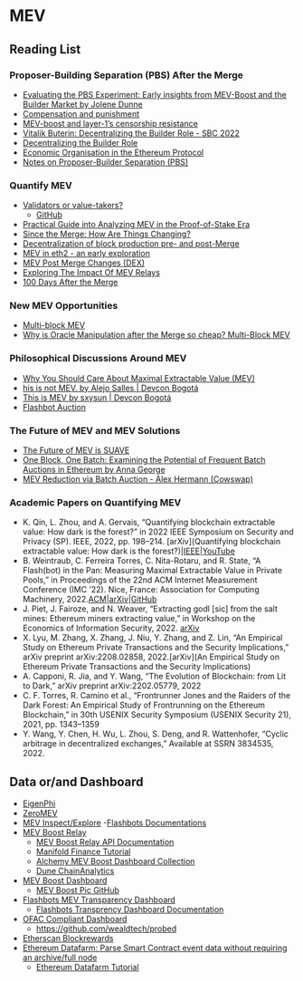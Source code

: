 # MEV

## Reading List 

### Proposer-Building Separation (PBS) After the Merge

- [Evaluating the PBS Experiment: Early insights from MEV-Boost and the Builder Market by Jolene Dunne](https://youtu.be/BFVSRSN5E_A)
- [Compensation and punishment](https://stonecoldpat.substack.com/p/compensation-and-punishment)
- [MEV-boost and layer-1’s censorship resistance](https://stonecoldpat.substack.com/p/mev-boost)
- [Vitalik Buterin: Decentralizing the Builder Role - SBC 2022](https://youtu.be/fAgrIdyWIqc)
- [Decentralizing the Builder Role](https://joncharbonneau.substack.com/p/decentralizing-the-builder-role)
- [Economic Organisation in the Ethereum Protocol](https://youtu.be/T5BWw_IvPZo)
- [Notes on Proposer-Builder Separation (PBS)](https://barnabe.substack.com/p/pbs)

### Quantify MEV

- [Validators or value-takers?](https://blog.metrika.co/validators-or-value-takers-e71f46047437)
  - [GitHub](https://github.com/Metrika-Inc/eth-merge-data-challenge)
- [Practical Guide into Analyzing MEV in the Proof-of-Stake Era](https://medium.com/@toni_w/practical-guide-into-analyzing-mev-in-the-proof-of-stake-era-e2b024509918)
- [Since the Merge: How Are Things Changing?](https://pintail.xyz/posts/since-the-merge/)
- [Decentralization of block production pre- and post-Merge](https://medium.com/@nflswanxin/decentralization-of-block-production-pre-and-post-merge-af956aee947)
- [MEV in eth2 - an early exploration](https://hackmd.io/@flashbots/mev-in-eth2#)
- [MEV Post Merge Changes (DEX)](https://medium.com/@outsideranalytics/dex-mev-post-merge-arb-2b4614117fdd)
- [Exploring The Impact Of MEV Relays](https://www.attestant.io/posts/exploring-the-impact-of-mev-relays/)
- [100 Days After the Merge](https://www.galaxy.com/research/insights/100-days-after-the-merge/)



### New MEV Opportunities 
- [Multi-block MEV](https://collective.flashbots.net/t/multi-block-mev/457?u=nerolation)
- [Why is Oracle Manipulation after the Merge so cheap? Multi-Block MEV](https://chainsecurity.com/oracle-manipulation-after-merge/)

### Philosophical Discussions Around MEV
- [Why You Should Care About Maximal Extractable Value (MEV)](https://youtu.be/LKn37F-k8_M)
- [his is not MEV. by Alejo Salles | Devcon Bogotá](https://youtu.be/Lc5zxOonT0A)
- [This is MEV by sxysun | Devcon Bogotá](https://youtu.be/8qPpiMDz_hw)
- [Flashbot Auction](https://docs.flashbots.net/Flashbots-auction/overview/)


### The Future of MEV and MEV Solutions
- [The Future of MEV is SUAVE](https://writings.flashbots.net/the-future-of-mev-is-suave/)
- [One Block, One Batch: Examining the Potential of Frequent Batch Auctions in Ethereum by Anna George](https://youtu.be/qSdE4LrPjG0)
- [MEV Reduction via Batch Auction - Alex Hermann (Cowswap)](https://youtu.be/nEpDHiZfFyA)

### Academic Papers on Quantifying MEV
- K. Qin, L. Zhou, and A. Gervais, “Quantifying blockchain extractable value: How dark is the forest?” in 2022 IEEE Symposium on Security and Privacy (SP). IEEE, 2022, pp. 198–214. [arXiv](Quantifying blockchain extractable value: How dark is the forest?)|[IEEE](https://www.computer.org/csdl/proceedings-article/sp/2022/131600a791/1FlQKjhw6Mo)|[YouTube](https://youtu.be/5lop03OWhzU)
- B. Weintraub, C. Ferreira Torres, C. Nita-Rotaru, and R. State, “A Flash(bot) in the Pan: Measuring Maximal Extractable Value in Private Pools,” in Proceedings of the 22nd ACM Internet Measurement Conference (IMC ’22). Nice, France: Association for Computing Machinery, 2022.[ACM](https://dl.acm.org/doi/abs/10.1145/3517745.3561448)|[arXiv](https://arxiv.org/abs/2206.04185)|[GitHub](https://github.com/a-flashbot-in-the-pan/a-flashbot-in-the-pan)
- J. Piet, J. Fairoze, and N. Weaver, “Extracting godl [sic] from the salt mines: Ethereum miners extracting value,” in Workshop on the Economics of Information Security, 2022. [arXiv](https://arxiv.org/abs/2203.15930)
- X. Lyu, M. Zhang, X. Zhang, J. Niu, Y. Zhang, and Z. Lin, “An Empirical Study on Ethereum Private Transactions and the Security Implications,” arXiv preprint arXiv:2208.02858, 2022.[arXiv](An Empirical Study on Ethereum Private Transactions and the Security Implications)
- A. Capponi, R. Jia, and Y. Wang, “The Evolution of Blockchain: from Lit to Dark,” arXiv preprint arXiv:2202.05779, 2022
- C. F. Torres, R. Camino et al., “Frontrunner Jones and the Raiders of the Dark Forest: An Empirical Study of Frontrunning on the Ethereum Blockchain,” in 30th USENIX Security Symposium (USENIX Security 21), 2021, pp. 1343–1359
- Y. Wang, Y. Chen, H. Wu, L. Zhou, S. Deng, and R. Wattenhofer, “Cyclic arbitrage in decentralized exchanges,” Available at SSRN 3834535, 2022.


## Data or/and Dashboard

- [EigenPhi](https://eigenphi.io/)
- [ZeroMEV](https://info.zeromev.org/explorer)
- [MEV Inspect/Explore](https://explore.flashbots.net/data-metrics)
  -[Flashbots Documentations](https://collective.flashbots.net/) 
- [MEV Boost Relay](https://www.mevboost.org/)
  - [MEV Boost Relay API Documentation](https://flashbots.notion.site/Relay-API-Documentation-5fb0819366954962bc02e81cb33840f5#417abe417dde45caaff3dc15aaae65dd)
  - [Manifold Finance Tutorial](https://docs.manifoldfinance.com/docs/category/mev)
  - [Alchemy MEV Boost Dashboard Collection](https://www.alchemy.com/dapps/mev-boost-analytics)
  - [Dune ChainAnalytics](https://dune.com/ChainsightAnalytics/mev-after-ethereum-merge)
- [MEV Boost Dashboard](https://mevboost.pics/)
  - [MEV Boost Pic GitHub ](https://github.com/Nerolation/mevboost.pics)
- [Flashbots MEV Transparency Dashboard](https://transparency.flashbots.net/) 
  - [Flashbots Transprency Dashboard Documentation](https://boost.flashbots.net/mev-boost-status-updates/introducing-the-flashbots-transparency-dashboard) 
- [OFAC Compliant Dashboard](https://www.mevwatch.info/)
   - https://github.com/wealdtech/probed
- [Etherscan Blockrewards](https://api.etherscan.io/api?module=block&action=getblockreward&blockno=1000000)
- [Ethereum Datafarm: Parse Smart Contract event data without requiring an archive/full node](https://github.com/Nerolation/ethereum-datafarm)
   - [Ethereum Datafarm Tutorial](https://medium.com/@toni_w/ethereum-datafarm-parsing-historic-event-data-from-the-ethereum-blockchain-into-csv-files-using-9c7ec79dfe7c)
